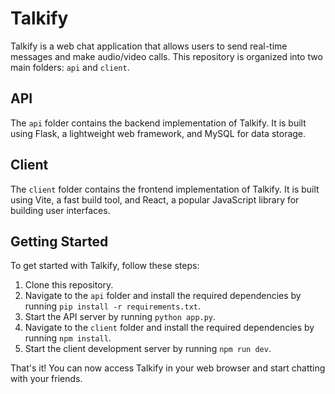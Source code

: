 # Talkify

Talkify is a web chat application that allows users to send real-time messages and make audio/video calls. This repository is organized into two main folders: `api` and `client`.

## API

The `api` folder contains the backend implementation of Talkify. It is built using Flask, a lightweight web framework, and MySQL for data storage.

## Client

The `client` folder contains the frontend implementation of Talkify. It is built using Vite, a fast build tool, and React, a popular JavaScript library for building user interfaces.

## Getting Started

To get started with Talkify, follow these steps:

1. Clone this repository.
2. Navigate to the `api` folder and install the required dependencies by running `pip install -r requirements.txt`.
3. Start the API server by running `python app.py`.
4. Navigate to the `client` folder and install the required dependencies by running `npm install`.
5. Start the client development server by running `npm run dev`.

That's it! You can now access Talkify in your web browser and start chatting with your friends.
